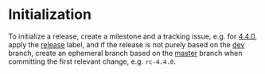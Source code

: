 # Initialization
To initialize a release, create a milestone and a tracking issue, e.g. for [4.4.0](https://github.com/jemalloc/jemalloc/issues/498), apply the [release](https://github.com/jemalloc/jemalloc/labels/release) label, and if the release is not purely based on the [dev](https://github.com/jemalloc/jemalloc/commits/dev) branch, create an ephemeral branch based on the [master](https://github.com/jemalloc/jemalloc/commits/master) branch when committing the first relevant change, e.g. ```rc-4.4.0```.